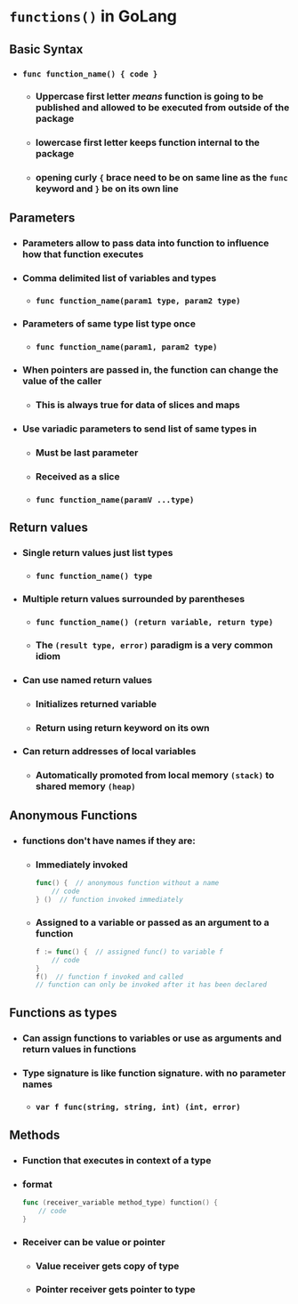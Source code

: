 # `functions()` in GoLang

## Basic Syntax
  + ### `func function_name() { code }`
    + ### Uppercase first letter _means_ function is going to be published and allowed to be executed from outside of the package
    + ### lowercase first letter keeps function internal to the package
    + ### opening curly `{` brace need to be on same line as the `func` keyword and `}` be on its own line

## Parameters
  + ### Parameters allow to pass data into function to influence how that function executes
  + ### Comma delimited list of variables and types
    + ### `func function_name(param1 type, param2 type)`
  + ### Parameters of same type list type once
    + ### `func function_name(param1, param2 type)`
  + ### When pointers are passed in, the function can change the value of the caller
    + ### This is always true for data of slices and maps
  + ### Use variadic parameters to send list of same types in
    + ### Must be last parameter
    + ### Received as a slice
    + ### `func function_name(paramV ...type)`

## Return values
  + ### Single return values just list types
    + ### `func function_name() type`
  + ### Multiple return values surrounded by parentheses
    + ### `func function_name() (return variable, return type)`
    + ### The `(result type, error)` paradigm is a very common  idiom
  + ### Can use named return values
    + ### Initializes returned variable
    + ### Return using return keyword on its own
  + ### Can return addresses of local variables
    + ### Automatically promoted from local memory `(stack)` to shared memory `(heap)`

## Anonymous Functions
  + ### functions don't have names if they are:
    + ### Immediately invoked
        ```go
        func() {  // anonymous function without a name
            // code
        } ()  // function invoked immediately
        ```
    + ### Assigned to a variable or passed as an argument to a function
        ```go
        f := func() {  // assigned func() to variable f
            // code
        }
        f()  // function f invoked and called
        // function can only be invoked after it has been declared
        ```

## Functions as types
  + ### Can assign functions to variables or use as arguments and return values in functions
  + ### Type signature is like function signature. with no parameter names
    + ### `var f func(string, string, int) (int, error)`

## Methods
  + ### Function that executes in context of a type
  + ### format
    ```go
    func (receiver_variable method_type) function() {
        // code
    }
    ```
  + ### Receiver can be value or pointer
    + ### Value receiver gets copy of type
    + ### Pointer receiver gets pointer to type

